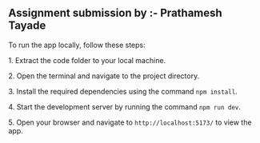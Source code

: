 ## Assignment submission by :- Prathamesh Tayade

To run the app locally, follow these steps:

1\. Extract the code folder to your local machine.

2\. Open the terminal and navigate to the project directory.

3\. Install the required dependencies using the command `npm install`.

4\. Start the development server by running the command `npm run dev`.

5\. Open your browser and navigate to `http://localhost:5173/` to view the app.
